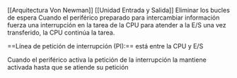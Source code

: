 [[Arquitectura Von Newman]] [[Unidad Entrada y Salida]]
Eliminar los bucles de espera
Cuando el periférico preparado para intercambiar información fuerza una interrupción en la tarea de la CPU para atender a la E/S una vez transferido, la CPU continúa la tarea.

==Línea de petición de interrupción (PI):== está entre la CPU y E/S

Cuando el periférico activa la petición de la interrupción la mantiene activada hasta que se atiende su petición